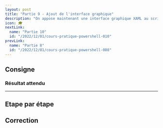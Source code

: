 ```yaml
---
layout: post
title: "Partie 9 - Ajout de l'interface graphique"
description: "On appose maintenant une interface graphique XAML au script PowerShell et on adapte le script existant pour convenir à ce changement"
icon: 🎓
nextLink:
  name: "Partie 10"
  id: "/2022/12/01/cours-pratique-powershell-010"
prevLink:
  name: "Partie 8"
  id: "/2022/12/01/cours-pratique-powershell-008"
---
```


## Consigne

### Résultat attendu

---

## Etape par étape

## Correction

```powershell

```
